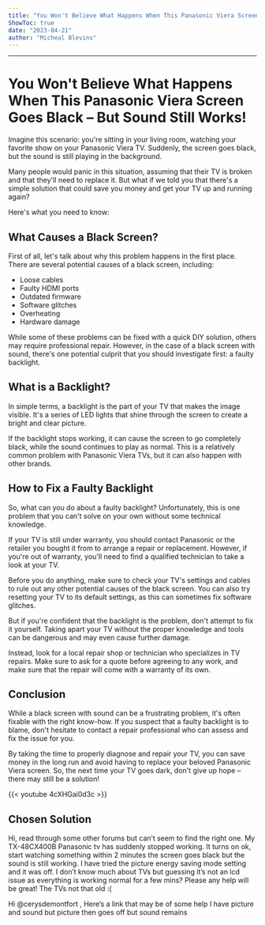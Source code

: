 ```yaml
---
title: "You Won't Believe What Happens When This Panasonic Viera Screen Goes Black – But Sound Still Works!"
ShowToc: true 
date: "2023-04-21"
author: "Micheal Blevins"
---
```

*****
# You Won't Believe What Happens When This Panasonic Viera Screen Goes Black – But Sound Still Works!

Imagine this scenario: you're sitting in your living room, watching your favorite show on your Panasonic Viera TV. Suddenly, the screen goes black, but the sound is still playing in the background.

Many people would panic in this situation, assuming that their TV is broken and that they'll need to replace it. But what if we told you that there's a simple solution that could save you money and get your TV up and running again?

Here's what you need to know:

## What Causes a Black Screen?

First of all, let's talk about why this problem happens in the first place. There are several potential causes of a black screen, including:

- Loose cables
- Faulty HDMI ports
- Outdated firmware
- Software glitches
- Overheating
- Hardware damage

While some of these problems can be fixed with a quick DIY solution, others may require professional repair. However, in the case of a black screen with sound, there's one potential culprit that you should investigate first: a faulty backlight.

## What is a Backlight?

In simple terms, a backlight is the part of your TV that makes the image visible. It's a series of LED lights that shine through the screen to create a bright and clear picture.

If the backlight stops working, it can cause the screen to go completely black, while the sound continues to play as normal. This is a relatively common problem with Panasonic Viera TVs, but it can also happen with other brands.

## How to Fix a Faulty Backlight

So, what can you do about a faulty backlight? Unfortunately, this is one problem that you can't solve on your own without some technical knowledge.

If your TV is still under warranty, you should contact Panasonic or the retailer you bought it from to arrange a repair or replacement. However, if you're out of warranty, you'll need to find a qualified technician to take a look at your TV.

Before you do anything, make sure to check your TV's settings and cables to rule out any other potential causes of the black screen. You can also try resetting your TV to its default settings, as this can sometimes fix software glitches.

But if you're confident that the backlight is the problem, don't attempt to fix it yourself. Taking apart your TV without the proper knowledge and tools can be dangerous and may even cause further damage.

Instead, look for a local repair shop or technician who specializes in TV repairs. Make sure to ask for a quote before agreeing to any work, and make sure that the repair will come with a warranty of its own.

## Conclusion

While a black screen with sound can be a frustrating problem, it's often fixable with the right know-how. If you suspect that a faulty backlight is to blame, don't hesitate to contact a repair professional who can assess and fix the issue for you.

By taking the time to properly diagnose and repair your TV, you can save money in the long run and avoid having to replace your beloved Panasonic Viera screen. So, the next time your TV goes dark, don't give up hope – there may still be a solution!

{{< youtube 4cXHGai0d3c >}} 



## Chosen Solution
 Hi, read through some other forums but can’t seem to find the right one. My TX-48CX400B Panasonic tv has suddenly stopped working. It turns on ok, start watching something within 2 minutes the screen goes black but the sound is still working. I have tried the picture energy saving mode setting and it was off. I don’t know much about TVs but guessing it’s not an lcd issue as everything is working normal for a few mins? Please any help will be great! The TVs not that old :(

 Hi @cerysdemontfort ,
Here’s a link that may be of some help
I have picture and sound but picture then goes off but sound remains




